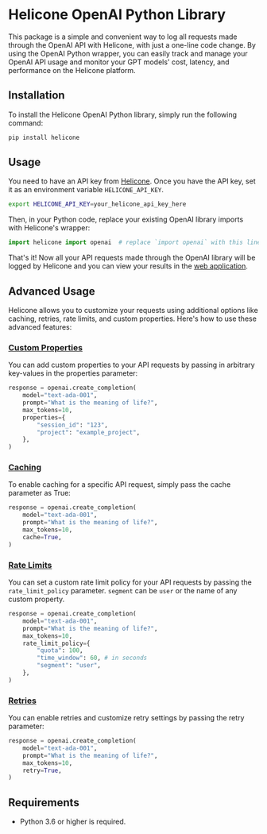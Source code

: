 # Helicone OpenAI Python Library

This package is a simple and convenient way to log all requests made through the OpenAI API with Helicone, with just a one-line code change. By using the  OpenAI Python wrapper, you can easily track and manage your OpenAI API usage and monitor your GPT models' cost, latency, and performance on the Helicone platform.

## Installation

To install the Helicone OpenAI Python library, simply run the following command:

```bash
pip install helicone
```

## Usage
You need to have an API key from [Helicone](https://www.helicone.ai/). Once you have the API key, set it as an environment variable `HELICONE_API_KEY`.

```bash
export HELICONE_API_KEY=your_helicone_api_key_here
```

Then, in your Python code, replace your existing OpenAI library imports with Helicone's wrapper:

```python
import helicone import openai  # replace `import openai` with this line
```

That's it! Now all your API requests made through the OpenAI library will be logged by Helicone and you can view your results in the [web application](https://www.helicone.ai/).

## Advanced Usage
Helicone allows you to customize your requests using additional options like caching, retries, rate limits, and custom properties. Here's how to use these advanced features:

### [Custom Properties](https://docs.helicone.ai/advanced-usage/custom-properties)
You can add custom properties to your API requests by passing in arbitrary key-values in the properties parameter:

```python
response = openai.create_completion(
    model="text-ada-001",
    prompt="What is the meaning of life?",
    max_tokens=10,
    properties={
        "session_id": "123",
        "project": "example_project",
    },
)
```

### [Caching](https://docs.helicone.ai/advanced-usage/caching)
To enable caching for a specific API request, simply pass the cache parameter as True:

```python
response = openai.create_completion(
    model="text-ada-001",
    prompt="What is the meaning of life?",
    max_tokens=10,
    cache=True,
)
```

### [Rate Limits](https://docs.helicone.ai/advanced-usage/custom-rate-limits)
You can set a custom rate limit policy for your API requests by passing the `rate_limit_policy` parameter. `segment` can be `user` or the name of any custom property.

```python
response = openai.create_completion(
    model="text-ada-001",
    prompt="What is the meaning of life?",
    max_tokens=10,
    rate_limit_policy={
        "quota": 100, 
        "time_window": 60, # in seconds
        "segment": "user",
    },
)
```

### [Retries](https://docs.helicone.ai/advanced-usage/retries)
You can enable retries and customize retry settings by passing the retry parameter:

```python
response = openai.create_completion(
    model="text-ada-001",
    prompt="What is the meaning of life?",
    max_tokens=10,
    retry=True,
)
```

## Requirements
- Python 3.6 or higher is required.